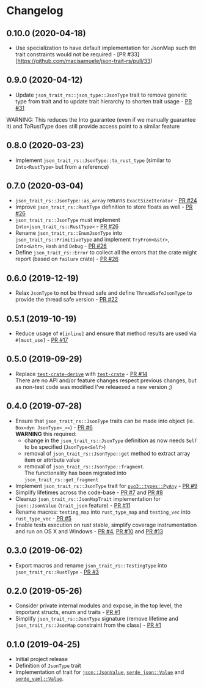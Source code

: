 Changelog
=========

0.10.0 (2020-04-18)
-------------------
- Use specialization to have default implementation for JsonMap such tht trait constraints would not be required - [PR #33][https://github.com/macisamuele/json-trait-rs/pull/33)

0.9.0 (2020-04-12)
------------------
- Update `json_trait_rs::json_type::JsonType` trait to remove generic type from trait and to update trait hierarchy to shorten trait usage - [PR #31](https://github.com/macisamuele/json-trait-rs/pull/31)

WARNING: This reduces the Into<RustType> guarantee (even if we manually guarantee it) and ToRustType does still provide access point to a similar feature

0.8.0 (2020-03-23)
------------------
- Implement `json_trait_rs::JsonType::to_rust_type` (similar to `Into<RustType>` but from a reference)

0.7.0 (2020-03-04)
------------------
- `json_trait_rs::JsonType::as_array` returns `ExactSizeIterator` - [PR #24](https://github.com/macisamuele/json-trait-rs/pull/24)
- Improve `json_trait_rs::RustType` definition to store floats as well - [PR #26](https://github.com/macisamuele/json-trait-rs/pull/26)
- `json_trait_rs::JsonType` must implement `Into<json_trait_rs::RustType>` - [PR #26](https://github.com/macisamuele/json-trait-rs/pull/26)
- Rename `json_trait_rs::EnumJsonType` into `json_trait_rs::PrimitiveType` and implement `TryFrom<&str>`, `Into<&str>`, `Hash` and `Debug` - [PR #26](https://github.com/macisamuele/json-trait-rs/pull/26)
- Define `json_trait_rs::Error` to collect all the errors that the crate might report (based on `failure` crate) - [PR #26](https://github.com/macisamuele/json-trait-rs/pull/26)

0.6.0 (2019-12-19)
------------------
- Relax ``JsonType`` to not be thread safe and define ``ThreadSafeJsonType`` to provide the thread safe version - [PR #22](https://github.com/macisamuele/json-trait-rs/pull/22)

0.5.1 (2019-10-19)
------------------
- Reduce usage of ``#[inline]`` and ensure that method results are used via ``#[must_use]`` - [PR #17](https://github.com/macisamuele/json-trait-rs/pull/17)

0.5.0 (2019-09-29)
------------------
- Replace [`test-crate-derive`](https://github.com/synek317/test-case-derive/) with [`test-crate`](https://github.com/frondeus/test-case) - [PR #14](https://github.com/macisamuele/json-trait-rs/pull/14)<br/>
  There are no API and/or feature changes respect previous changes, but as non-test code was modified I've releaesed a new version ;)

0.4.0 (2019-07-28)
------------------
- Ensure that `json_trait_rs::JsonType` traits can be made into object (ie. `Box<dyn JsonType<_>>`) - [PR #6](https://github.com/macisamuele/json-trait-rs/pull/6)<br/>
  **WARNING** this required:
  - change in the `json_trait_rs::JsonType` definition as now needs `Self` to be specified (`JsonType<Self>`)
  - removal of `json_trait_rs::JsonType::get` method to extract array item or attribute value
  - removal of `json_trait_rs::JsonType::fragment`.<br/>
    The functionality has been migrated into `json_trait_rs::get_fragment`
- Implement `json_trait_rs::JsonType` trait for [`pyo3::types::PyAny`](https://github.com/PyO3/pyo3) - [PR #9](https://github.com/macisamuele/json-trait-rs/pull/9)
- Simplify lifetimes across the code-base - [PR #7](https://github.com/macisamuele/json-trait-rs/pull/7) and [PR #8](https://github.com/macisamuele/json-trait-rs/pull/8)
- Cleanup `json_trait_rs::JsonMapTrait` implementation for `json::JsonValue` (`trait_json` feature) - [PR #11](https://github.com/macisamuele/json-trait-rs/pull/11)
- Rename macros: `testing_map` into `rust_type_map` and `testing_vec` into `rust_type_vec` -  [PR #5](https://github.com/macisamuele/json-trait-rs/pull/5)
- Enable tests execution on rust stable, simplify coverage instrumentation and run on OS X and Windows - [PR #4](https://github.com/macisamuele/json-trait-rs/pull/4), [PR #10](https://github.com/macisamuele/json-trait-rs/pull/10) and [PR #13](https://github.com/macisamuele/json-trait-rs/pull/13)

0.3.0 (2019-06-02)
------------------
- Export macros and rename ``json_trait_rs::TestingType`` into ``json_trait_rs::RustType`` - [PR #3](https://github.com/macisamuele/json-trait-rs/pull/3)

0.2.0 (2019-05-26)
------------------
- Consider private internal modules and expose, in the top level, the important structs, enum and traits - [PR #1](https://github.com/macisamuele/json-trait-rs/pull/1/)
- Simplify `json_trait_rs::JsonType` signature (remove lifetime and `json_trait_rs::JsonMap` constraint from the class) - [PR #1](https://github.com/macisamuele/json-trait-rs/pull/1/)

0.1.0 (2019-04-25)
------------------
- Initial project release
- Definition of `JsonType` trait
- Implementation of trait for [`json::JsonValue`](https://github.com/maciejhirsz/json-rust/), [`serde_json::Value`](https://github.com/serde-rs/json/) and [`serde_yaml::Value`](https://github.com/dtolnay/serde-yaml).
